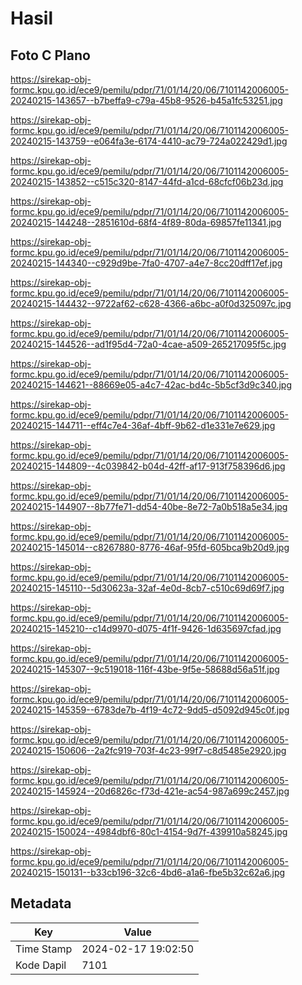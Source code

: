 # Hasil

## Foto C Plano

https://sirekap-obj-formc.kpu.go.id/ece9/pemilu/pdpr/71/01/14/20/06/7101142006005-20240215-143657--b7beffa9-c79a-45b8-9526-b45a1fc53251.jpg

https://sirekap-obj-formc.kpu.go.id/ece9/pemilu/pdpr/71/01/14/20/06/7101142006005-20240215-143759--e064fa3e-6174-4410-ac79-724a022429d1.jpg

https://sirekap-obj-formc.kpu.go.id/ece9/pemilu/pdpr/71/01/14/20/06/7101142006005-20240215-143852--c515c320-8147-44fd-a1cd-68cfcf06b23d.jpg

https://sirekap-obj-formc.kpu.go.id/ece9/pemilu/pdpr/71/01/14/20/06/7101142006005-20240215-144248--2851610d-68f4-4f89-80da-69857fe11341.jpg

https://sirekap-obj-formc.kpu.go.id/ece9/pemilu/pdpr/71/01/14/20/06/7101142006005-20240215-144340--c929d9be-7fa0-4707-a4e7-8cc20dff17ef.jpg

https://sirekap-obj-formc.kpu.go.id/ece9/pemilu/pdpr/71/01/14/20/06/7101142006005-20240215-144432--9722af62-c628-4366-a6bc-a0f0d325097c.jpg

https://sirekap-obj-formc.kpu.go.id/ece9/pemilu/pdpr/71/01/14/20/06/7101142006005-20240215-144526--ad1f95d4-72a0-4cae-a509-265217095f5c.jpg

https://sirekap-obj-formc.kpu.go.id/ece9/pemilu/pdpr/71/01/14/20/06/7101142006005-20240215-144621--88669e05-a4c7-42ac-bd4c-5b5cf3d9c340.jpg

https://sirekap-obj-formc.kpu.go.id/ece9/pemilu/pdpr/71/01/14/20/06/7101142006005-20240215-144711--eff4c7e4-36af-4bff-9b62-d1e331e7e629.jpg

https://sirekap-obj-formc.kpu.go.id/ece9/pemilu/pdpr/71/01/14/20/06/7101142006005-20240215-144809--4c039842-b04d-42ff-af17-913f758396d6.jpg

https://sirekap-obj-formc.kpu.go.id/ece9/pemilu/pdpr/71/01/14/20/06/7101142006005-20240215-144907--8b77fe71-dd54-40be-8e72-7a0b518a5e34.jpg

https://sirekap-obj-formc.kpu.go.id/ece9/pemilu/pdpr/71/01/14/20/06/7101142006005-20240215-145014--c8267880-8776-46af-95fd-605bca9b20d9.jpg

https://sirekap-obj-formc.kpu.go.id/ece9/pemilu/pdpr/71/01/14/20/06/7101142006005-20240215-145110--5d30623a-32af-4e0d-8cb7-c510c69d69f7.jpg

https://sirekap-obj-formc.kpu.go.id/ece9/pemilu/pdpr/71/01/14/20/06/7101142006005-20240215-145210--c14d9970-d075-4f1f-9426-1d635697cfad.jpg

https://sirekap-obj-formc.kpu.go.id/ece9/pemilu/pdpr/71/01/14/20/06/7101142006005-20240215-145307--9c519018-116f-43be-9f5e-58688d56a51f.jpg

https://sirekap-obj-formc.kpu.go.id/ece9/pemilu/pdpr/71/01/14/20/06/7101142006005-20240215-145359--6783de7b-4f19-4c72-9dd5-d5092d945c0f.jpg

https://sirekap-obj-formc.kpu.go.id/ece9/pemilu/pdpr/71/01/14/20/06/7101142006005-20240215-150606--2a2fc919-703f-4c23-99f7-c8d5485e2920.jpg

https://sirekap-obj-formc.kpu.go.id/ece9/pemilu/pdpr/71/01/14/20/06/7101142006005-20240215-145924--20d6826c-f73d-421e-ac54-987a699c2457.jpg

https://sirekap-obj-formc.kpu.go.id/ece9/pemilu/pdpr/71/01/14/20/06/7101142006005-20240215-150024--4984dbf6-80c1-4154-9d7f-439910a58245.jpg

https://sirekap-obj-formc.kpu.go.id/ece9/pemilu/pdpr/71/01/14/20/06/7101142006005-20240215-150131--b33cb196-32c6-4bd6-a1a6-fbe5b32c62a6.jpg


## Metadata

| Key        | Value               |
| ---------- | ------------------- |
| Time Stamp | 2024-02-17 19:02:50 |
| Kode Dapil | 7101                |



